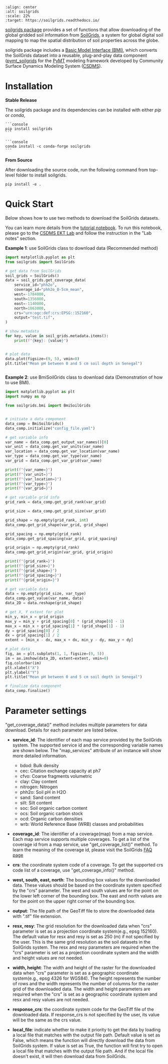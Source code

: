 ```{image} _static/soilgrids_logo.png
:align: center
:alt: soilgrids
:scale: 22%
:target: https://soilgrids.readthedocs.io/
```

[soilgrids package][soilgrids-github] provides a set of functions that allow downloading of
the global gridded soil information from [SoilGrids][soilgrids-isric],
a system for global digital soil mapping to map the spatial distribution of soil properties across the globe.

soilgrids package includes a [Basic Model Interface (BMI)][bmi-docs],
which converts the SoilGrids dataset into a reusable,
plug-and-play data component ([pymt_soilgrids][soilgrids-pymt] for
the [PyMT][pymt-docs] modeling framework developed
by Community Surface Dynamics Modeling System ([CSDMS][csdms]).

# Installation

**Stable Release**

The soilgrids package and its dependencies can be installed with either *pip* or *conda*,

````{tab} pip
```console
pip install soilgrids
```
````

````{tab} conda
```console
conda install -c conda-forge soilgrids
```
````

**From Source**

After downloading the source code, run the following command from top-level folder
to install soilgrids.

```console
pip install -e .
```

# Quick Start

Below shows how to use two methods to download the SoilGrids datasets.

You can learn more details from the [tutorial notebook][soilgrids-notebook].
To run this notebook, please go to the [CSDMS EKT Lab][soilgrids-csdms] and follow
the instruction in the "Lab notes" section.

**Example 1**: use SoilGrids class to download data (Recommended method)

```python
import matplotlib.pyplot as plt
from soilgrids import SoilGrids

# get data from SoilGrids
soil_grids = SoilGrids()
data = soil_grids.get_coverage_data(
    service_id="phh2o",
    coverage_id="phh2o_0-5cm_mean",
    west=-1784000,
    south=1356000,
    east=-1140000,
    north=1863000,
    crs="urn:ogc:def:crs:EPSG::152160",
    output="test.tif",
)

# show metadata
for key, value in soil_grids.metadata.items():
    print(f"{key}: {value}")


# plot data
data.plot(figsize=(9, 5), vmin=0)
plt.title("Mean pH between 0 and 5 cm soil depth in Senegal")
```

```{image} _static/tif_plot.png
```

**Example 2**: use BmiSoilGrids class to download data (Demonstration of how to use BMI).

```python
import matplotlib.pyplot as plt
import numpy as np

from soilgrids.bmi import BmiSoilGrids


# initiate a data component
data_comp = BmiSoilGrids()
data_comp.initialize("config_file.yaml")

# get variable info
var_name = data_comp.get_output_var_names()[0]
var_unit = data_comp.get_var_units(var_name)
var_location = data_comp.get_var_location(var_name)
var_type = data_comp.get_var_type(var_name)
var_grid = data_comp.get_var_grid(var_name)

print(f"{var_name=}")
print(f"{var_unit=}")
print(f"{var_location=}")
print(f"{var_type=}")
print(f"{var_grid=}")

# get variable grid info
grid_rank = data_comp.get_grid_rank(var_grid)

grid_size = data_comp.get_grid_size(var_grid)

grid_shape = np.empty(grid_rank, int)
data_comp.get_grid_shape(var_grid, grid_shape)

grid_spacing = np.empty(grid_rank)
data_comp.get_grid_spacing(var_grid, grid_spacing)

grid_origin = np.empty(grid_rank)
data_comp.get_grid_origin(var_grid, grid_origin)

print(f"{grid_rank=}")
print(f"{grid_size=}")
print(f"{grid_shape=}")
print(f"{grid_spacing=}")
print(f"{grid_origin=}")

# get variable data
data = np.empty(grid_size, var_type)
data_comp.get_value(var_name, data)
data_2D = data.reshape(grid_shape)

# get X, Y extent for plot
min_y, min_x = grid_origin
max_y = min_y + grid_spacing[0] * (grid_shape[0] - 1)
max_x = min_x + grid_spacing[1] * (grid_shape[1] - 1)
dy = grid_spacing[0] / 2
dx = grid_spacing[1] / 2
extent = [min_x - dx, max_x + dx, min_y - dy, max_y + dy]

# plot data
fig, ax = plt.subplots(1, 1, figsize=(9, 5))
im = ax.imshow(data_2D, extent=extent, vmin=0)
fig.colorbar(im)
plt.xlabel("X")
plt.ylabel("Y")
plt.title("Mean pH between 0 and 5 cm soil depth in Senegal")

# finalize data component
data_comp.finalize()
```

# Parameter settings

"get_coverage_data()" method includes multiple parameters for data download. Details for each parameter are listed below.

- **service_id**: The identifier of each map service provided by the SoilGrids system. The supported service id and the
  corresponding variable names are shown below. The "map_services" attribute of an instance will show more
  detailed information.

  - bdod: Bulk density
  - cec: Citation exchange capacity at ph7
  - cfvo: Coarse fragments volumetric
  - clay: Clay content
  - nitrogen: Nitrogen
  - phh2o: Soil pH in H2O
  - sand: Sand content
  - silt: Silt content
  - soc: Soil organic carbon content
  - ocs: Soil organic carbon stock
  - ocd: Organic carbon densities
  - wrb: World Reference Base (WRB) classes and probabilities

- **coverage_id**: The identifier of a coverage(map) from a map service. Each map service supports
  multiple coverages. To get a list of the coverage id from a map service, use "get_coverage_list()" method.
  To learn the meaning of the coverage id, please visit the SoilGrids [FAQ page][isric-faq]

- **crs**: the coordinate system code of a coverage. To get the supported crs code list of a coverage, use "get_coverage_info()" method.

- **west, south, east, north**: The bounding box values for the downloaded data. These values should be based on the
  coordinate system specified by the "crs" parameter. The west and south values are for the point on the lower left corner
  of the bounding box. The east and north values are for the point on the upper right corner of the bounding box.

- **output**: The file path of the GeoTiff file to store the downloaded data with ".tif" file extension.

- **resx, resy**: The grid resolution for the downloaded data when "crs" parameter is set as a
  projection coordinate system(e.g., epsg 152160). The default value for resx and resy is set as 250 (m) if not
  specified by the user. This is the same grid resolution as the soil datasets in the SoilGrids system.
  The resx and resy parameters are required when the "crs" parameter is set as a projection coordinate system
  and the width and height values are not needed.

- **width, height**: The width and height of the raster for the downloaded data when "crs" parameter is set as a
  geographic coordinate system(e.g., epsg 4326 for WGS84). The height represents the number of rows and the width
  represents the number of columns for the raster grid of the downloaded data. The width and height parameters
  are required when the "crs" is set as a geographic coordinate system and resx and resy values are not needed.

- **response_crs**: the coordinate system code for the GeoTiff file of the downloaded data. If response_crs is not
  specified by the user, its value will be the same as the crs value.

- **local_file**: indicate whether to make it priority to get the data by loading a local file that matches with the
  output file path. Default value is set as False, which means the function will directly download the data from SoilGrids
  system. If value is set as True, the function will first try to open a local file that matches with
  the output file path. And if the local file doesn't exist, it will then download data from SoilGrids.

<!-- links -->
[bmi-docs]: https://bmi.readthedocs.io
[csdms]: https://csdms.colorado.edu
[isric-faq]: https://www.isric.org/explore/soilgrids
[pymt-docs]: https://pymt.readthedocs.io
[soilgrids-csdms]: https://csdms.colorado.edu/wiki/Lab-0019
[soilgrids-github]: https://github.com/gantian127/soilgrids
[soilgrids-isric]: https://www.isric.org/explore/soilgrids
[soilgrids-notebook]: https://github.com/gantian127/soilgrids/blob/master/notebooks/soilgrids.ipynb
[soilgrids-pymt]: https://pymt-soilgrids.readthedocs.io
